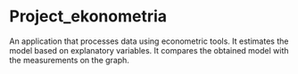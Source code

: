 # Project_ekonometria
An application that processes data using econometric tools. It estimates the model based on explanatory variables. It compares the obtained model with the measurements on the graph. 

